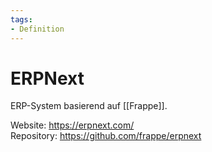 ```yaml
---
tags:
- Definition
---
```

# ERPNext

ERP-System basierend auf [[Frappe]].

Website: <https://erpnext.com/>\
Repository: <https://github.com/frappe/erpnext>